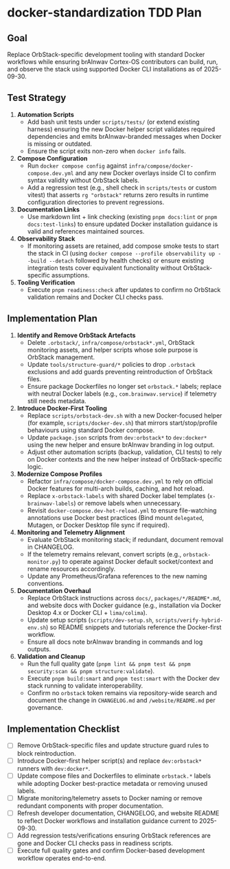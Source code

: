 # docker-standardization TDD Plan

## Goal

Replace OrbStack-specific development tooling with standard Docker workflows while ensuring
brAInwav Cortex-OS contributors can build, run, and observe the stack using supported Docker CLI
installations as of 2025-09-30.

## Test Strategy

1. **Automation Scripts**
   - Add bash unit tests under `scripts/tests/` (or extend existing harness) ensuring the new Docker
     helper script validates required dependencies and emits brAInwav-branded messages when Docker is
     missing or outdated.
   - Ensure the script exits non-zero when `docker info` fails.
2. **Compose Configuration**
   - Run `docker compose config` against `infra/compose/docker-compose.dev.yml` and any new Docker
     overlays inside CI to confirm syntax validity without OrbStack labels.
   - Add a regression test (e.g., shell check in `scripts/tests` or custom vitest) that asserts `rg
     "orbstack"` returns zero results in runtime configuration directories to prevent regressions.
3. **Documentation Links**
   - Use markdown lint + link checking (existing `pnpm docs:lint` or `pnpm docs:test-links`) to ensure
     updated Docker installation guidance is valid and references maintained sources.
4. **Observability Stack**
   - If monitoring assets are retained, add compose smoke tests to start the stack in CI (using
     `docker compose --profile observability up --build --detach` followed by health checks) or ensure
     existing integration tests cover equivalent functionality without OrbStack-specific assumptions.
5. **Tooling Verification**
   - Execute `pnpm readiness:check` after updates to confirm no OrbStack validation remains and Docker
     CLI checks pass.

## Implementation Plan

1. **Identify and Remove OrbStack Artefacts**
   - Delete `.orbstack/`, `infra/compose/orbstack*.yml`, OrbStack monitoring assets, and helper scripts
     whose sole purpose is OrbStack management.
   - Update `tools/structure-guard/*` policies to drop `.orbstack` exclusions and add guards preventing
     reintroduction of OrbStack files.
   - Ensure package Dockerfiles no longer set `orbstack.*` labels; replace with neutral Docker labels
     (e.g., `com.brainwav.service`) if telemetry still needs metadata.
2. **Introduce Docker-First Tooling**
   - Replace `scripts/orbstack-dev.sh` with a new Docker-focused helper (for example,
     `scripts/docker-dev.sh`) that mirrors start/stop/profile behaviours using standard Docker compose.
   - Update `package.json` scripts from `dev:orbstack*` to `dev:docker*` using the new helper and ensure
     brAInwav branding in log output.
   - Adjust other automation scripts (backup, validation, CLI tests) to rely on Docker contexts and the
     new helper instead of OrbStack-specific logic.
3. **Modernize Compose Profiles**
   - Refactor `infra/compose/docker-compose.dev.yml` to rely on official Docker features for multi-arch
     builds, caching, and hot reload.
   - Replace `x-orbstack-labels` with shared Docker label templates (`x-brainwav-labels`) or remove
     labels when unnecessary.
   - Revisit `docker-compose.dev-hot-reload.yml` to ensure file-watching annotations use Docker best
     practices (Bind mount `delegated`, Mutagen, or Docker Desktop file sync if required).
4. **Monitoring and Telemetry Alignment**
   - Evaluate OrbStack monitoring stack; if redundant, document removal in CHANGELOG.
   - If the telemetry remains relevant, convert scripts (e.g., `orbstack-monitor.py`) to operate against
     Docker default socket/context and rename resources accordingly.
   - Update any Prometheus/Grafana references to the new naming conventions.
5. **Documentation Overhaul**
   - Replace OrbStack instructions across `docs/`, `packages/*/README*.md`, and website docs with Docker
     guidance (e.g., installation via Docker Desktop 4.x or Docker CLI + `lima/colima`).
   - Update setup scripts (`scripts/dev-setup.sh`, `scripts/verify-hybrid-env.sh`) so README snippets and
     tutorials reference the Docker-first workflow.
   - Ensure all docs note brAInwav branding in commands and log outputs.
6. **Validation and Cleanup**
   - Run the full quality gate (`pnpm lint && pnpm test && pnpm security:scan && pnpm structure:validate`).
   - Execute `pnpm build:smart` and `pnpm test:smart` with the Docker dev stack running to validate
     interoperability.
   - Confirm no `orbstack` token remains via repository-wide search and document the change in
     `CHANGELOG.md` and `/website/README.md` per governance.

## Implementation Checklist

- [ ] Remove OrbStack-specific files and update structure guard rules to block reintroduction.
- [ ] Introduce Docker-first helper script(s) and replace `dev:orbstack*` runners with `dev:docker*`.
- [ ] Update compose files and Dockerfiles to eliminate `orbstack.*` labels while adopting Docker
      best-practice metadata or removing unused labels.
- [ ] Migrate monitoring/telemetry assets to Docker naming or remove redundant components with proper
      documentation.
- [ ] Refresh developer documentation, CHANGELOG, and website README to reflect Docker workflows and
      installation guidance current to 2025-09-30.
- [ ] Add regression tests/verifications ensuring OrbStack references are gone and Docker CLI checks
      pass in readiness scripts.
- [ ] Execute full quality gates and confirm Docker-based development workflow operates end-to-end.
